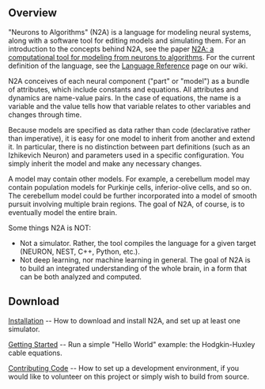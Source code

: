 ## Overview ##

"Neurons to Algorithms" (N2A) is a language for modeling neural systems, along with a software tool for editing models and simulating them. For an introduction to the concepts behind N2A, see the paper [N2A: a computational tool for modeling from neurons to algorithms](http://www.frontiersin.org/Neural_Circuits/10.3389/fncir.2014.00001/abstract). For the current definition of the language, see the [Language Reference](https://github.com/frothga/n2a/wiki/Language) page on our wiki.

N2A conceives of each neural component ("part" or "model") as a bundle of attributes, which include constants and equations. All attributes and dynamics are name-value pairs. In the case of equations, the name is a variable and the value tells how that variable relates to other variables and changes through time.

Because models are specified as data rather than code (declarative rather than imperative), it is easy for one model to inherit from another and extend it. In particular, there is no distinction between part definitions (such as an Izhikevich Neuron) and parameters used in a specific configuration. You simply inherit the model and make any necessary changes.

A model may contain other models. For example, a cerebellum model may contain population models for Purkinje cells, inferior-olive cells, and so on. The cerebellum model could be further incorporated into a model of smooth pursuit involving multiple brain regions. The goal of N2A, of course, is to eventually model the entire brain.

Some things N2A is NOT:

  * Not a simulator. Rather, the tool compiles the language for a given target (NEURON, NEST, C++, Python, etc.).
  * Not deep learning, nor machine learning in general. The goal of N2A is to build an integrated understanding of the whole brain, in a form that can be both analyzed and computed.

## Download ##

[Installation](https://github.com/frothga/n2a/wiki/Installation) -- How to download and install N2A, and set up at least one simulator.

[Getting Started](https://github.com/frothga/n2a/wiki/Getting%20Started) -- Run a simple "Hello World" example: the Hodgkin-Huxley cable equations.

[Contributing Code](https://github.com/frothga/n2a/wiki/Developer%20HowTo) -- How to set up a development environment, if you would like to volunteer on this project or simply wish to build from source.
